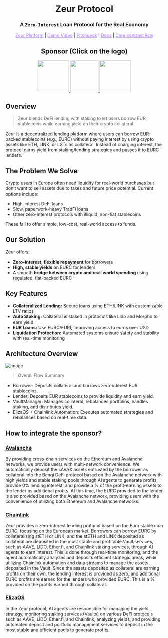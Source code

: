 <h1 align="center">Zeur Protocol</h1>

<h3 align="center">A <code>Zero-Interest</code> Loan Protocol for the Real Economy</h3>

<p align="center">
  <a href="https://www.zeur.org/dashboard" style="color: #a77dff">Zeur Platform</a> | <a href="" style="color: #a77dff">Demo Video</a> | <a href="https://www.figma.com/deck/CmaR3CCAjsUcXbZdqYWKfq" style="color: #a77dff">Pitchdeck</a> | <a href="https://zeur.gitbook.io/zeur/" style="color: #a77dff">Docs</a> | <a href="https://github.com/zeur-org/zeur-core/tree/master/docs/Deployments" style="color: #a77dff">Core contract lists</a>
</p>

<h2 align="center">Sponsor (Click on the logo)</h2>

<p align="center">
<a href="https://github.com/zeur-org#avalanche" height="5" width="10" target="_blank">
	<img src="https://github.com/user-attachments/assets/debeb0c3-c752-4347-b103-63f7e18c7895" width="100" height="100">
<a><a href="https://github.com/zeur-org#chainlink" height="5" width="10" target="_blank">
	<img src="https://github.com/user-attachments/assets/2298459f-4579-4545-8b81-d9c3ea8b7523" width="90" height="100">
<a><a><a href="https://github.com/zeur-org#elizaos" height="5" width="10" target="_blank">
	<img src="https://github.com/user-attachments/assets/9155c079-210e-46d0-bb11-865e2e90f68e" width="100" height="100">
<a></p>

## Overview

> Zeur blends DeFi lending with staking to let users borrow EUR stablecoins while earning yield on their crypto collateral.

Zeur is a decentralized lending platform where users can borrow EUR-backed stablecoins (e.g., EURC) without paying interest by using crypto assets like ETH, LINK, or LSTs as collateral. Instead of charging interest, the protocol earns yield from staking/lending strategies and passes it to EURC lenders.

## The Problem We Solve

Crypto users in Europe often need liquidity for real-world purchases but don’t want to sell assets due to taxes and future price potential. Current options include:

* High-interest DeFi loans
* Slow, paperwork-heavy TradFi loans
* Other zero-interest protocols with illiquid, non-fiat stablecoins

These fail to offer simple, low-cost, real-world access to funds.

## Our Solution

Zeur offers:

* **Zero-interest, flexible repayment** for borrowers
* **High, stable yields** on EURC for lenders
* A smooth **bridge between crypto and real-world spending** using regulated, fiat-backed EURC

## Key Features

* **Collateralized Lending:** Secure loans using ETH/LINK with customizable LTV ratios
* **Auto Staking:** Collateral is staked in protocols like Lido and Morpho to earn yield
* **EUR Loans:** Use EURC/EURI, improving access to euros over USD
* **Liquidation Protection:** Automated systems ensure safety and stability with real-time monitoring

## Architecture Overview

![image](https://github.com/user-attachments/assets/9057d1eb-29cf-4c09-8592-e367b041c279)

> Overall Flow Summary
- Borrower: Deposits collateral and borrows zero-interest EUR stablecoins.
- Lender: Deposits EUR stablecoins to provide liquidity and earn yield.
- VaultManager: Manages collateral, rebalances portfolios, handles staking, and distributes yield.
- ElizaOS + Chainlink Automation: Executes automated strategies and rebalances based on real-time data.

## How to integrate the sponsor?

### [Avalanche](https://github.com/zeur-org/zeur-core/tree/master/script)
By providing cross-chain services on the Ethereum and Avalanche networks, we provide users with multi-network convenience.
We automatically deposit the sAVAX assets entrusted by the borrower as collateral into the Benqi DeFi protocol based on the Avalanche network with high yields and stable staking pools through AI agents to generate profits, provide 0% lending interest, and provide a % of the profit-earning assets to the lender as additional profits.
At this time, the EURC provided to the lender is also provided based on the Avalanche network, providing users with the convenience of utilizing both Ethereum and Avalanche networks.

### [Chainlink](https://github.com/zeur-org/zeur-core/tree/master/script)
Zeur provides a zero-interest lending protocol based on the Euro stable coin EURC, focusing on the European market.
Borrowers can borrow EURC by collateralizing stETH or LINK, and the stETH and LINK deposited as collateral are deposited in the most stable and profitable Vault services, such as AAVE, LIDO, Ether.fi, and Chainlink staking services, through AI agents to earn interest. 
This is done through real-time monitoring, and the agent automatically analyzes and deposits efficient strategic areas, while utilizing Chainlink automation and data streams to manage the assets deposited in the Vault.
Since the assets deposited as collateral are earning profits on their own, the lending interest is provided as zero, and additional EURC profits are earned for the lenders who provided EURC. This is a % provided on the profits earned through collateral.

### [ElizaOS](https://github.com/zeur-org/zeur-elizaos)
In the Zeur protocol, AI agents are responsible for managing the yield strategy, monitoring staking services (Vaults) on various DeFi protocols such as AAVE, LIDO, Ether.fi, and Chainlink, analyzing yields, and providing automated deposit and portfolio management services to deposit in the most stable and efficient pools to generate profits.
